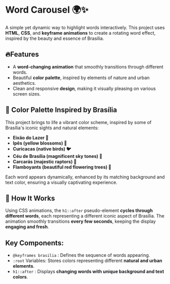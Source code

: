 <h1>Word Carousel 🌍✨</h1>
A simple yet dynamic way to highlight words interactively. This project uses <strong>HTML</strong>, <strong>CSS</strong>, and <strong>keyframe animations</strong> to create a rotating word effect, inspired by the beauty and essence of Brasília.
<h2>🔥Features</h2>
<ul>
  <li>
    A <strong>word-changing animation</strong> that smoothly transitions through different words.
  </li>
  <li>
    Beautiful <strong>color palette</strong>, inspired by elements of nature and urban aesthetics.
  </li>
  <li>
    Clean and responsive <strong>design</strong>, making it visually pleasing on various screen sizes.
  </li>
</ul>
<h2>🎨 Color Palette Inspired by Brasília</h2>
<p>
  This project brings to life a vibrant color scheme, inspired by some of Brasília's iconic sights and natural elements:
</p>
<ul>
  <li>
    <strong>Eixão do Lazer 🛴</strong>
  </li>
  <li>
    <strong>Ipês (yellow blossoms) 🌿</strong>
  </li>
  <li>
    <strong>Curicacas (native birds) 🐦</strong>
  </li>
  <li>
    <strong>Céu de Brasília (magnificent sky tones) 🌅</strong>
  </li>
  <li>
    <strong>Carcarás (majestic raptors) 🦅</strong>
  </li>
  <li>
    <strong>Flamboyants (beautiful red flowering trees) 🌳</strong>
  </li>
</ul>
<p>
  Each word appears dynamically, enhanced by its matching background and text color, ensuring a visually captivating experience.
</p>
<h2>🚀 How It Works</h2>
<p>
  Using CSS animations, the <code>h1::after</code> pseudo-element <strong>cycles through different words</strong>, each representing a different iconic aspect of Brasília. The animation smoothly transitions <strong>every few seconds</strong>, keeping the display <strong>engaging and fresh</strong>.
</p>
<h2>Key Components:</h2>
<ul>
  <li>
    <code>@keyframes brasilia</code> : Defines the sequence of words appearing.
  </li>
  <li>
    <code>:root</code> Variables: Stores colors representing different <strong>natural and urban elements</strong>.
  </li>
  <li>
    <code>h1::after</code> : Displays <strong>changing words with unique background and text colors</strong>.
  </li>
</ul>
